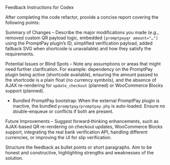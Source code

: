 Feedback Instructions for Codex

After completing the code refactor, provide a concise report covering the following points:

Summary of Changes – Describe the major modifications you made (e.g., removed custom QR payload logic, embedded `[promptpayqr amount="…"]` using the PromptPay plugin’s ID, simplified verification payload, added fallback SVG when shortcode is unavailable) and how they satisfy the requirements.

Potential Issues or Blind Spots – Note any assumptions or areas that might need further clarification. For example: dependency on the PromptPay plugin being active (shortcode available), ensuring the amount passed to the shortcode is a plain float (no currency symbols), and the absence of AJAX re-rendering for `update_checkout` (planned) or WooCommerce Blocks support (planned).
- Bundled PromptPay bootstrap: When the external PromptPay plugin is inactive, the bundled `promptpay/promptpay.php` is auto-loaded. Ensure no double-enqueue or conflicts if both are present.

Future Improvements – Suggest forward‑thinking enhancements, such as AJAX-based QR re-rendering on checkout updates, WooCommerce Blocks support, integrating the real bank verification API, handling different currencies, or improving the UI for slip verification.

Structure the feedback as bullet points or short paragraphs. Aim to be honest and constructive, highlighting strengths and weaknesses of the solution.